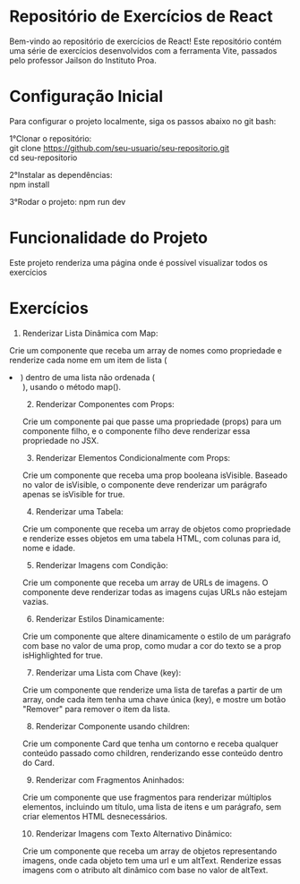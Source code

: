 # Repositório de Exercícios de React
Bem-vindo ao repositório de exercícios de React! Este repositório contém uma série de exercícios desenvolvidos com a ferramenta Vite, passados pelo professor Jailson do Instituto Proa.

# Configuração Inicial
Para configurar o projeto localmente, siga os passos abaixo no git bash:  

1°Clonar o repositório:  
git clone https://github.com/seu-usuario/seu-repositorio.git  
cd seu-repositorio  

2°Instalar as dependências:  
npm install  

3°Rodar o projeto:
npm run dev  

# Funcionalidade do Projeto
Este projeto renderiza uma página onde é possível visualizar todos os exercícios
 
# Exercícios
1) Renderizar Lista Dinâmica com Map: 

Crie um componente que receba um array de nomes como propriedade e renderize cada nome em um item de lista (<li>) dentro de uma lista não ordenada (<ul>), usando o método map(). 

  

2) Renderizar Componentes com Props: 

Crie um componente pai que passe uma propriedade (props) para um componente filho, e o componente filho deve renderizar essa propriedade no JSX. 

  

3) Renderizar Elementos Condicionalmente com Props: 

Crie um componente que receba uma prop booleana isVisible. Baseado no valor de isVisible, o componente deve renderizar um parágrafo apenas se isVisible for true. 

  

4) Renderizar uma Tabela: 

Crie um componente que receba um array de objetos como propriedade e renderize esses objetos em uma tabela HTML, com colunas para id, nome e idade. 

  

5) Renderizar Imagens com Condição: 

Crie um componente que receba um array de URLs de imagens. O componente deve renderizar todas as imagens cujas URLs não estejam vazias. 

  

6) Renderizar Estilos Dinamicamente: 

Crie um componente que altere dinamicamente o estilo de um parágrafo com base no valor de uma prop, como mudar a cor do texto se a prop isHighlighted for true. 

  

7) Renderizar uma Lista com Chave (key): 

Crie um componente que renderize uma lista de tarefas a partir de um array, onde cada item tenha uma chave única (key), e mostre um botão "Remover" para remover o item da lista. 

  

8) Renderizar Componente usando children: 

Crie um componente Card que tenha um contorno e receba qualquer conteúdo passado como children, renderizando esse conteúdo dentro do Card. 

  

9) Renderizar com Fragmentos Aninhados: 

Crie um componente que use fragmentos para renderizar múltiplos elementos, incluindo um título, uma lista de itens e um parágrafo, sem criar elementos HTML desnecessários. 

  

10) Renderizar Imagens com Texto Alternativo Dinâmico: 

Crie um componente que receba um array de objetos representando imagens, onde cada objeto tem uma url e um altText. Renderize essas imagens com o atributo alt dinâmico com base no valor de altText. 

  
